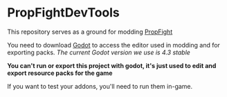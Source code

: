 # PropFightDevTools

This repository serves as a ground for modding [PropFight](https://store.steampowered.com/app/2881590/PropFight/)

You need to download [Godot](https://godotengine.org/) to access the editor used in modding and for exporting packs.
*The current Godot version we use is 4.3 stable*

**You can't run or export this project with godot, it's just used to edit and export resource packs for the game**

If you want to test your addons, you'll need to run them in-game.
